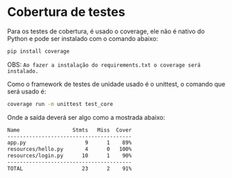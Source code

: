 # Cobertura de testes

Para os testes de cobertura, é usado o coverage, ele não é nativo do Python e pode ser instalado com o comando abaixo:

```bash
pip install coverage
```

OBS: ```Ao fazer a instalação do requirements.txt o coverage será instalado.```

Como o framework de testes de unidade usado é o unittest, o comando que será usado é:

```bash
coverage run -m unittest test_core
```

Onde a saída deverá ser algo como a mostrada abaixo:

```bash
Name                 Stmts   Miss  Cover
----------------------------------------
app.py                   9      1    89%
resources/hello.py       4      0   100%
resources/login.py      10      1    90%
----------------------------------------
TOTAL                   23      2    91%
```
